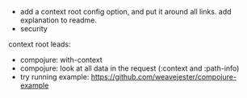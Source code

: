 - add a context root config option, and put it around all links.  add explanation to readme.
- security


context root leads:
- compojure: with-context
- compojure: look at all data in the request (:context and :path-info)
- try running example: https://github.com/weavejester/compojure-example
